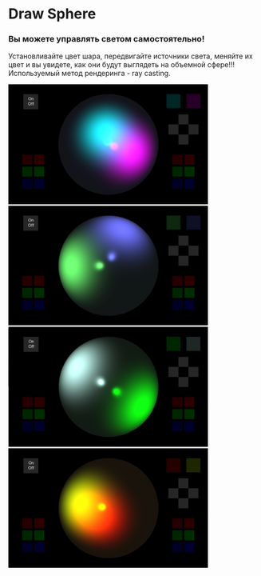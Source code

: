 # Draw Sphere

### Вы можете управлять светом самостоятельно!

Установливайте цвет шара, передвигайте источники света, меняйте их цвет и вы увидете, как они будут выглядеть на объемной сфере!!! Используемый метод рендеринга - ray casting.


<img src="img/1.png" width="400"/>
<img src="img/2.png" width="400"/>
<img src="img/4.png" width="400"/>
<img src="img/3.png" width="400"/>
